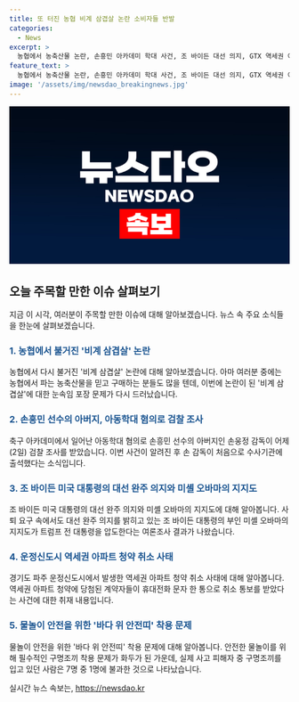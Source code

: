 ```yaml
---
title: 또 터진 농협 비계 삼겹살 논란 소비자들 반발
categories:
  - News
excerpt: >
  농협에서 농축산물 논란, 손흥민 아카데미 학대 사건, 조 바이든 대선 의지, GTX 역세권 아파트 취소, 구명조끼 미착용 사고 비율 등 다양한 이슈를 다루는 기사에요. 눈길을 끌며 이슈의 본질을 짚는 요약문을 지어줄게. 농협 비계 삼겹살 논란, 손흥민 아카데미 학대 사건, 조 바이든 대선 강력 의지, GTX 역세권 아파트 취소 논란, 구명조끼 미착용 사고 비율 낮아
feature_text: >
  농협에서 농축산물 논란, 손흥민 아카데미 학대 사건, 조 바이든 대선 의지, GTX 역세권 아파트 취소, 구명조끼 미착용 사고 비율 등 다양한 이슈를 다루는 기사에요. 눈길을 끌며 이슈의 본질을 짚는 요약문을 지어줄게. 농협 비계 삼겹살 논란, 손흥민 아카데미 학대 사건, 조 바이든 대선 강력 의지, GTX 역세권 아파트 취소 논란, 구명조끼 미착용 사고 비율 낮아
image: '/assets/img/newsdao_breakingnews.jpg'
---
```


<p><img src="/assets/img/newsdao_breakingnews.jpg" alt="ranknews 속보" /></p>

<h2 data-ke-size="size26">오늘 주목할 만한 이슈 살펴보기</h2>

<p data-ke-size="size16">지금 이 시각, 여러분이 주목할 만한 이슈에 대해 알아보겠습니다. 뉴스 속 주요 소식들을 한눈에 살펴보겠습니다.</p>

<h3><b><span style="color: #1a5490;">1. 농협에서 불거진 '비계 삼겹살' 논란</b></h3>

<p data-ke-size="size16">농협에서 다시 불거진 '비계 삼겹살' 논란에 대해 알아보겠습니다. 아마 여러분 중에는 농협에서 파는 농축산물을 믿고 구매하는 분들도 많을 텐데, 이번에 논란이 된 '비계 삼겹살'에 대한 눈속임 포장 문제가 다시 드러났습니다.</p>

<h3><b><span style="color: #1a5490;">2. 손흥민 선수의 아버지, 아동학대 혐의로 검찰 조사</b></h3>

<p data-ke-size="size16">축구 아카데미에서 일어난 아동학대 혐의로 손흥민 선수의 아버지인 손웅정 감독이 어제(2일) 검찰 조사를 받았습니다. 이번 사건이 알려진 후 손 감독이 처음으로 수사기관에 출석했다는 소식입니다.</p>

<h3><b><span style="color: #1a5490;">3. 조 바이든 미국 대통령의 대선 완주 의지와 미셸 오바마의 지지도</b></h3>

<p data-ke-size="size16">조 바이든 미국 대통령의 대선 완주 의지와 미셸 오바마의 지지도에 대해 알아봅니다. 사퇴 요구 속에서도 대선 완주 의지를 밝히고 있는 조 바이든 대통령의 부인 미셸 오바마의 지지도가 트럼프 전 대통령을 압도한다는 여론조사 결과가 나왔습니다.</p>

<h3><b><span style="color: #1a5490;">4. 운정신도시 역세권 아파트 청약 취소 사태</b></h3>

<p data-ke-size="size16">경기도 파주 운정신도시에서 발생한 역세권 아파트 청약 취소 사태에 대해 알아봅니다. 역세권 아파트 청약에 당첨된 계약자들이 휴대전화 문자 한 통으로 취소 통보를 받았다는 사건에 대한 취재 내용입니다.</p>

<h3><b><span style="color: #1a5490;">5. 물놀이 안전을 위한 '바다 위 안전띠' 착용 문제</b></h3>

<p data-ke-size="size16">물놀이 안전을 위한 '바다 위 안전띠' 착용 문제에 대해 알아봅니다. 안전한 물놀이를 위해 필수적인 구명조끼 착용 문제가 화두가 된 가운데, 실제 사고 피해자 중 구명조끼를 입고 있던 사람은 7명 중 1명에 불과한 것으로 나타났습니다. </p>

<p data-ke-size="size16"></p>
실시간 뉴스 속보는, <a href="https://newsdao.kr" rel="dofollow">https://newsdao.kr</a>


